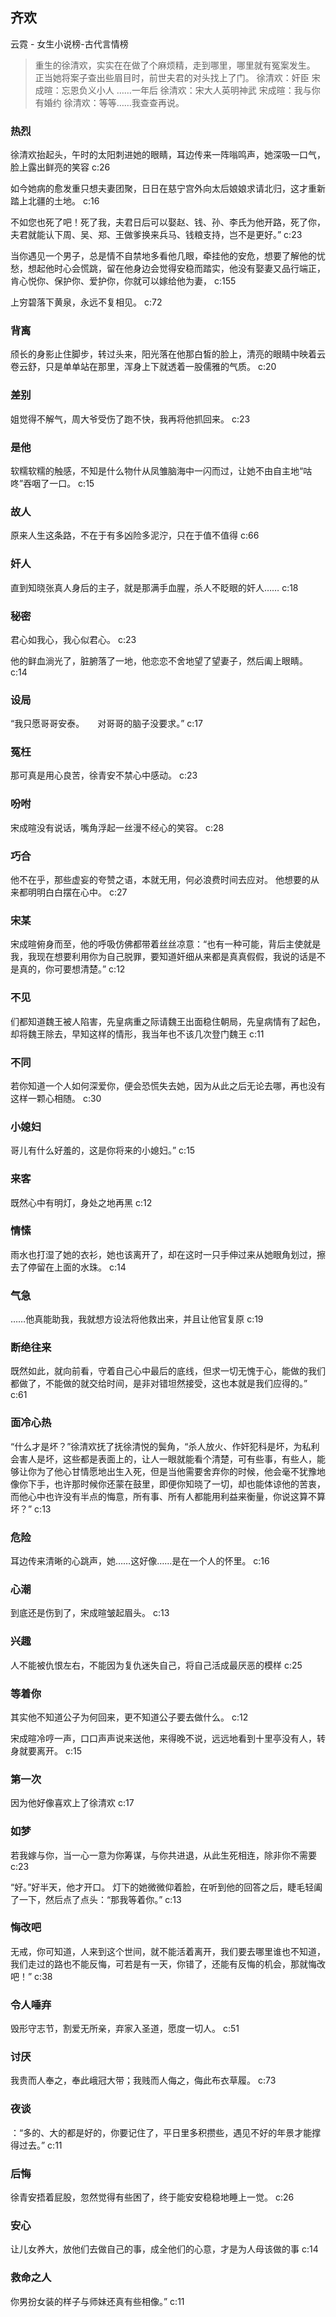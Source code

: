 ## 齐欢

云霓  -  女生小说榜-古代言情榜

> 重生的徐清欢，实实在在做了个麻烦精，走到哪里，哪里就有冤案发生。 正当她将案子查出些眉目时，前世夫君的对头找上了门。 徐清欢：奸臣 宋成暄：忘恩负义小人 ……一年后 徐清欢：宋大人英明神武 宋成暄：我与你有婚约 徐清欢：等等……我查查再说。

### 热烈

徐清欢抬起头，午时的太阳刺进她的眼睛，耳边传来一阵嗡鸣声，她深吸一口气，脸上露出鲜亮的笑容 c:26

如今她病的愈发重只想夫妻团聚，日日在慈宁宫外向太后娘娘求请北归，这才重新踏上北疆的土地。 c:16

不如您也死了吧！死了我，夫君日后可以娶赵、钱、孙、李氏为他开路，死了你，夫君就能认下周、吴、郑、王做爹换来兵马、钱粮支持，岂不是更好。” c:23

当你遇见一个男子，总是情不自禁地多看他几眼，牵挂他的安危，想要了解他的忧愁，想起他时心会慌跳，留在他身边会觉得安稳而踏实，他没有娶妻又品行端正，肯心悦你、保护你、爱护你，你就可以嫁给他为妻， c:155

上穷碧落下黄泉，永远不复相见。 c:72

### 背离

颀长的身影止住脚步，转过头来，阳光落在他那白皙的脸上，清亮的眼睛中映着云卷云舒，只是单单站在那里，浑身上下就透着一股儒雅的气质。 c:20

### 差别

姐觉得不解气，周大爷受伤了跑不快，我再将他抓回来。 c:23

### 是他

软糯软糯的触感，不知是什么物什从凤雏脑海中一闪而过，让她不由自主地“咕咚”吞咽了一口。 c:15

### 故人

原来人生这条路，不在于有多凶险多泥泞，只在于值不值得 c:66

### 奸人

直到知晓张真人身后的主子，就是那满手血腥，杀人不眨眼的奸人…… c:18

### 秘密

君心如我心，我心似君心。 c:23

他的鲜血淌光了，脏腑落了一地，他恋恋不舍地望了望妻子，然后阖上眼睛。 c:14

### 设局

“我只愿哥哥安泰。　　对哥哥的脑子没要求。” c:17

### 冤枉

  那可真是用心良苦，徐青安不禁心中感动。 c:23

### 吩咐

宋成暄没有说话，嘴角浮起一丝漫不经心的笑容。 c:28

### 巧合

他不在乎，那些虚妄的夸赞之语，本就无用，何必浪费时间去应对。 
  他想要的从来都明明白白摆在心中。 c:27

### 宋某

宋成暄俯身而至，他的呼吸仿佛都带着丝丝凉意：“也有一种可能，背后主使就是我，我现在想要利用你为自己脱罪，要知道奸细从来都是真真假假，我说的话是不是真的，你可要想清楚。” c:12

### 不见

们都知道魏王被人陷害，先皇病重之际请魏王出面稳住朝局，先皇病情有了起色，却将魏王除去，早知这样的情形，我当年也不该几次登门魏王 c:11

### 不同

若你知道一个人如何深爱你，便会恐慌失去她，因为从此之后无论去哪，再也没有这样一颗心相随。 c:30

### 小媳妇

哥儿有什么好羞的，这是你将来的小媳妇。” 
 c:15

### 来客

既然心中有明灯，身处之地再黑 c:12

### 情愫

雨水也打湿了她的衣衫，她也该离开了，却在这时一只手伸过来从她眼角划过，擦去了停留在上面的水珠。 c:14

### 气急

……他真能助我，我就想方设法将他救出来，并且让他官复原 c:19

### 断绝往来

既然如此，就向前看，守着自己心中最后的底线，但求一切无愧于心，能做的我们都做了，不能做的就交给时间，是非对错坦然接受，这也本就是我们应得的。” c:61

### 面冷心热

“什么才是坏？”徐清欢抚了抚徐清悦的鬓角，“杀人放火、作奸犯科是坏，为私利会害人是坏，这些都是表面上的，让人一眼就能看个清楚，可有些事，有些人，能够让你为了他心甘情愿地出生入死，但是当他需要舍弃你的时候，他会毫不犹豫地像你下手，也许那时候你还蒙在鼓里，即便你知晓了一切，却也能体谅他的苦衷，而他心中也许没有半点的悔意，所有事、所有人都能用利益来衡量，你说这算不算坏？” c:13

### 危险

耳边传来清晰的心跳声，她……这好像……是在一个人的怀里。
 c:16

### 心潮

到底还是伤到了，宋成暄皱起眉头。 
 c:13

### 兴趣

人不能被仇恨左右，不能因为复仇迷失自己，将自己活成最厌恶的模样 c:25

### 等着你

其实他不知道公子为何回来，更不知道公子要去做什么。 c:12

宋成暄冷哼一声，口口声声说来送他，来得晚不说，远远地看到十里亭没有人，转身就要离开。 c:15

### 第一次

因为他好像喜欢上了徐清欢 c:17

### 如梦

若我嫁与你，当一心一意为你筹谋，与你共进退，从此生死相连，除非你不需要 c:23

“好。”好半天，他才开口。 
  灯下的她微微仰着脸，在听到他的回答之后，睫毛轻阖了一下，然后点了点头：“那我等着你。” c:13

### 悔改吧

无戒，你可知道，人来到这个世间，就不能活着离开，我们要去哪里谁也不知道，我们走过的路也不能反悔，可若是有一天，你错了，还能有反悔的机会，那就悔改吧！” c:38

### 令人唾弃

毁形守志节，割爱无所亲，弃家入圣道，愿度一切人。 c:51

### 讨厌

我贵而人奉之，奉此峨冠大带；我贱而人侮之，侮此布衣草履。 c:73

### 夜谈

：“多的、大的都是好的，你要记住了，平日里多积攒些，遇见不好的年景才能撑得过去。” 
 c:11

### 后悔

徐青安捂着屁股，忽然觉得有些困了，终于能安安稳稳地睡上一觉。 c:26

### 安心

让儿女养大，放他们去做自己的事，成全他们的心意，才是为人母该做的事 c:14

### 救命之人

你男扮女装的样子与师妹还真有些相像。” c:11
